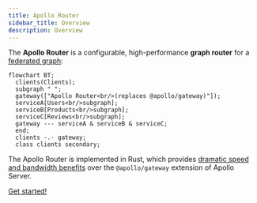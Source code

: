 ```yaml
---
title: Apollo Router
sidebar_title: Overview
description: Overview
---
```


The **Apollo Router** is a configurable, high-performance **graph router** for a [federated graph](https://www.apollographql.com/docs/federation/):

```mermaid
flowchart BT;
  clients(Clients);
  subgraph " ";
  gateway(["Apollo Router<br/>(replaces @apollo/gateway)"]);
  serviceA[Users<br/>subgraph];
  serviceB[Products<br/>subgraph];
  serviceC[Reviews<br/>subgraph];
  gateway --- serviceA & serviceB & serviceC;
  end;
  clients -.- gateway;
  class clients secondary;
```

The Apollo Router is implemented in Rust, which provides [dramatic speed and bandwidth benefits](./) over the `@apollo/gateway` extension of Apollo Server.

[Get started!](./configuration/)
